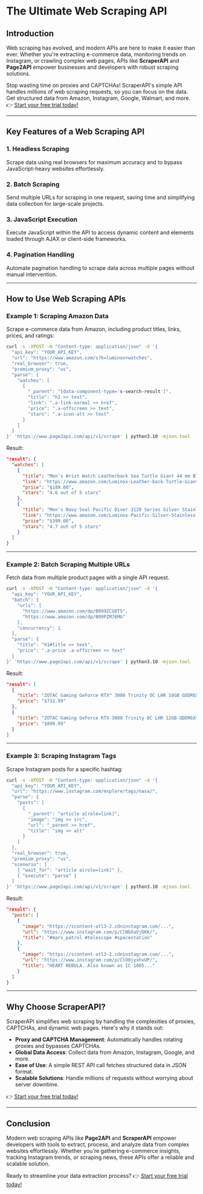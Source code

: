 
# The Ultimate Web Scraping API

## Introduction

Web scraping has evolved, and modern APIs are here to make it easier than ever. Whether you're extracting e-commerce data, monitoring trends on Instagram, or crawling complex web pages, APIs like **ScraperAPI** and **Page2API** empower businesses and developers with robust scraping solutions. 

Stop wasting time on proxies and CAPTCHAs! ScraperAPI's simple API handles millions of web scraping requests, so you can focus on the data. Get structured data from Amazon, Instagram, Google, Walmart, and more. 👉 [Start your free trial today!](https://bit.ly/Scraperapi)

---

## Key Features of a Web Scraping API

### 1. **Headless Scraping**
Scrape data using real browsers for maximum accuracy and to bypass JavaScript-heavy websites effortlessly.

### 2. **Batch Scraping**
Send multiple URLs for scraping in one request, saving time and simplifying data collection for large-scale projects.

### 3. **JavaScript Execution**
Execute JavaScript within the API to access dynamic content and elements loaded through AJAX or client-side frameworks.

### 4. **Pagination Handling**
Automate pagination handling to scrape data across multiple pages without manual intervention.

---

## How to Use Web Scraping APIs

### Example 1: Scraping Amazon Data
Scrape e-commerce data from Amazon, including product titles, links, prices, and ratings:

```bash
curl -s -XPOST -H "Content-type: application/json" -d '{
  "api_key": "YOUR_API_KEY",
  "url": "https://www.amazon.com/s?k=luminox+watches",
  "real_browser": true,
  "premium_proxy": "us",
  "parse": {
    "watches": [
      {
        "_parent": "[data-component-type='s-search-result']",
        "title": "h2 >> text",
        "link": ".a-link-normal >> href",
        "price": ".a-offscreen >> text",
        "stars": ".a-icon-alt >> text"
      }
    ]
  }
}' 'https://www.page2api.com/api/v1/scrape' | python3.10 -mjson.tool
```

Result:
```json
"result": {
  "watches": [
    {
      "title": "Men's Wrist Watch Leatherback Sea Turtle Giant 44 mm Black",
      "link": "https://www.amazon.com/Luminox-Leather-back-Turtle-Giant-0337/dp/B07D58LGG9",
      "price": "$189.00",
      "stars": "4.6 out of 5 stars"
    },
    {
      "title": "Men's Navy Seal Pacific Diver 3120 Series Silver Stainless Steel",
      "link": "https://www.amazon.com/Luminox-Pacific-Silver-Stainless-Oyster/dp/B089GYKDHD",
      "price": "$399.00",
      "stars": "4.7 out of 5 stars"
    }
  ]
}
```

---

### Example 2: Batch Scraping Multiple URLs
Fetch data from multiple product pages with a single API request.

```bash
curl -s -XPOST -H "Content-type: application/json" -d '{
  "api_key": "YOUR_API_KEY",
  "batch": {
    "urls": [
      "https://www.amazon.com/dp/B099ZCG8T5",
      "https://www.amazon.com/dp/B09PZM76MG"
    ],
    "concurrency": 1
  },
  "parse": {
    "title": "h1#title >> text",
    "price": ".a-price .a-offscreen >> text"
  }
}' 'https://www.page2api.com/api/v1/scrape' | python3.10 -mjson.tool
```

Result:
```json
"result": [
  {
    "title": "ZOTAC Gaming GeForce RTX™ 3080 Trinity OC LHR 10GB GDDR6X",
    "price": "$732.99"
  },
  {
    "title": "ZOTAC Gaming GeForce RTX 3080 Trinity OC LHR 12GB GDDR6X",
    "price": "$899.99"
  }
]
```

---

### Example 3: Scraping Instagram Tags
Scrape Instagram posts for a specific hashtag:

```bash
curl -s -XPOST -H "Content-type: application/json" -d '{
  "api_key": "YOUR_API_KEY",
  "url": "https://www.instagram.com/explore/tags/nasa/",
  "parse": {
    "posts": [
      {
        "_parent": "article a[role=link]",
        "image": "img >> src",
        "url": "_parent >> href",
        "title": "img >> alt"
      }
    ]
  },
  "real_browser": true,
  "premium_proxy": "us",
  "scenario": [
    { "wait_for": "article a[role=link]" },
    { "execute": "parse" }
  ]
}' 'https://www.page2api.com/api/v1/scrape' | python3.10 -mjson.tool
```

Result:
```json
"result": {
  "posts": [
    {
      "image": "https://scontent-atl3-2.cdninstagram.com/...",
      "url": "https://www.instagram.com/p/ClNbXaVjDKK/",
      "title": "#mars_patrol #telescope #spacestation"
    },
    {
      "image": "https://scontent-atl3-2.cdninstagram.com/...",
      "url": "https://www.instagram.com/p/ClO8jyxhvUP/",
      "title": "HEART NEBULA. Also known as IC 1805..."
    }
  ]
}
```

---

## Why Choose ScraperAPI?

ScraperAPI simplifies web scraping by handling the complexities of proxies, CAPTCHAs, and dynamic web pages. Here's why it stands out:

- **Proxy and CAPTCHA Management**: Automatically handles rotating proxies and bypasses CAPTCHAs.
- **Global Data Access**: Collect data from Amazon, Instagram, Google, and more.
- **Ease of Use**: A simple REST API call fetches structured data in JSON format.
- **Scalable Solutions**: Handle millions of requests without worrying about server downtime.

👉 [Start your free trial today!](https://bit.ly/Scraperapi)

---

## Conclusion

Modern web scraping APIs like **Page2API** and **ScraperAPI** empower developers with tools to extract, process, and analyze data from complex websites effortlessly. Whether you're gathering e-commerce insights, tracking Instagram trends, or scraping news, these APIs offer a reliable and scalable solution.

Ready to streamline your data extraction process? 👉 [Start your free trial today!](https://bit.ly/Scraperapi)
